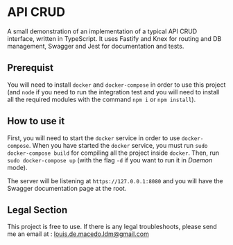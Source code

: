 # API CRUD

A small demonstration of an implementation of a typical API CRUD interface, written in TypeScript. It uses Fastify and Knex for routing and DB management, Swagger and Jest for documentation and tests.

## Prerequist

You will need to install `docker` and `docker-compose` in order to use this project (and `node` if you need to run the integration test and you will need to install all the required modules with the command `npm i` or `npm install`).

## How to use it

First, you will need to start the `docker` service in order to use `docker-compose`. When you have started the `docker` service, you must run `sudo docker-compose build` for compiling all the project inside `docker`. Then, run `sudo docker-compose up` (with the flag `-d` if you want to run it in *Daemon* mode).

The server will be listening at `https://127.0.0.1:8080` and you will have the Swagger documentation page at the root.

## Legal Section

This project is free to use. If there is any legal troubleshoots, please send me an email at : louis.de.macedo.ldm@gmail.com